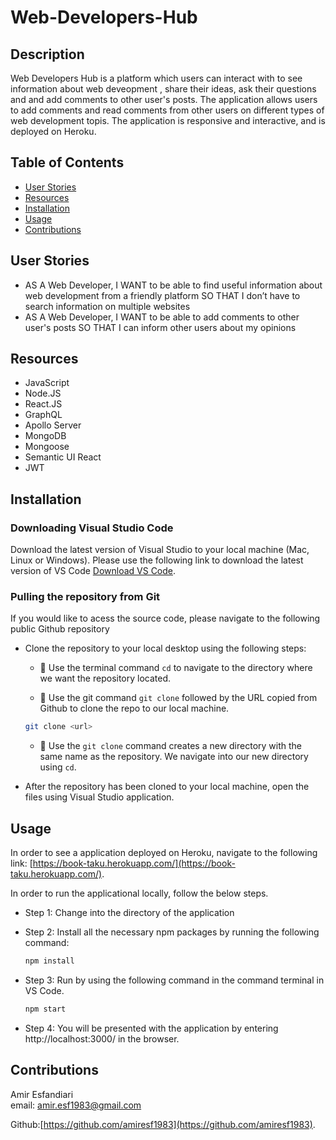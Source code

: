 # Web-Developers-Hub

## Description

Web Developers Hub is a platform which users can interact with to see information about web deveopment , share their ideas, ask their questions and and add comments to other user's posts. The application allows users to add comments and read comments from other users on different types of web development topis. The application is responsive and interactive, and is deployed on Heroku.

## Table of Contents

- [User Stories](#userstories)
- [Resources](#resources)
- [Installation](#installation)
- [Usage](#usage)
- [Contributions](#contributions)

## User Stories

- AS A Web Developer, I WANT to be able to find useful information about web development from a friendly platform SO THAT I don’t have to search information on multiple websites
- AS A Web Developer, I WANT to be able to add comments to other user's posts SO THAT I can inform other users about my opinions

## Resources

- JavaScript
- Node.JS
- React.JS
- GraphQL
- Apollo Server
- MongoDB
- Mongoose
- Semantic UI React
- JWT

## Installation

### Downloading Visual Studio Code

Download the latest version of Visual Studio to your local machine (Mac, Linux or Windows). Please use the following link to download the latest version of VS Code [Download VS Code](https://code.visualstudio.com/download).

### Pulling the repository from Git

If you would like to acess the source code, please navigate to the following public Github repository

- Clone the repository to your local desktop using the following steps:

  - 🔑 Use the terminal command `cd` to navigate to the directory where we want the repository located.

  - 🔑 Use the git command `git clone` followed by the URL copied from Github to clone the repo to our local machine.

  ```bash
  git clone <url>
  ```

  - 🔑 Use the `git clone` command creates a new directory with the same name as the repository. We navigate into our new directory using `cd`.

- After the repository has been cloned to your local machine, open the files using Visual Studio application.

## Usage

In order to see a application deployed on Heroku, navigate to the following link: [https://book-taku.herokuapp.com/](https://book-taku.herokuapp.com/).

In order to run the applicational locally, follow the below steps.

- Step 1: Change into the directory of the application
- Step 2: Install all the necessary npm packages by running the following command:

  ```bash
  npm install
  ```

- Step 3: Run by using the following command in the command terminal in VS Code.

  ```bash
  npm start
  ```

- Step 4: You will be presented with the application by entering http://localhost:3000/ in the browser.

## Contributions

Amir Esfandiari  
email: amir.esf1983@gmail.com

Github:[https://github.com/amiresf1983](https://github.com/amiresf1983).
